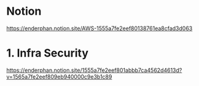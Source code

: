 # Notion

https://enderphan.notion.site/AWS-1555a7fe2eef80138761ea8cfad3d063

# 1. Infra Security
https://enderphan.notion.site/1555a7fe2eef801abbb7ca4562d4613d?v=1565a7fe2eef809eb940000c9e3b1c89
